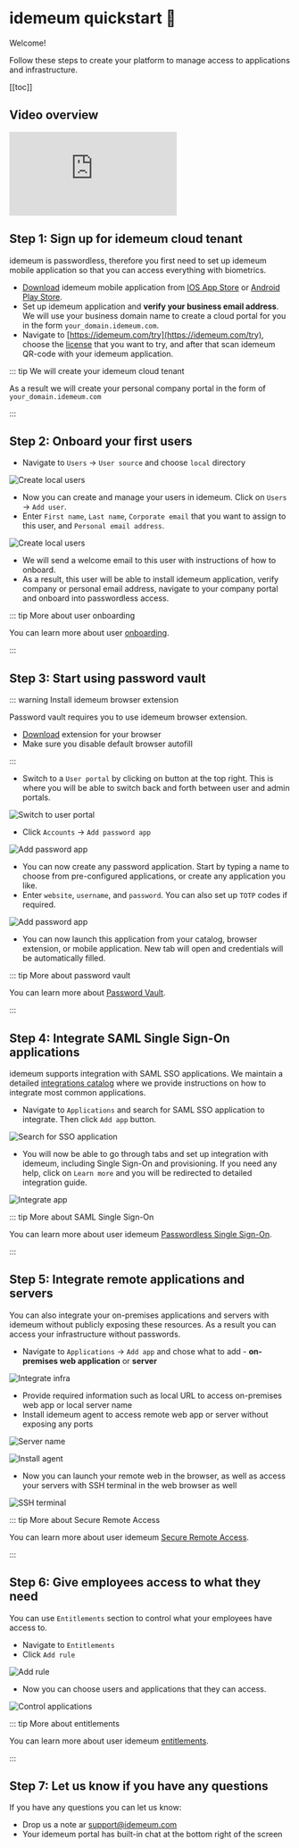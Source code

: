 # idemeum quickstart :rocket:
Welcome!

Follow these steps to create your platform to manage access to applications and infrastructure.

[[toc]]

## Video overview

<div class='embed-container'><iframe src='https://www.youtube.com/embed/GZQsWGMz_x8' frameborder='0' allowfullscreen></iframe></div>

## Step 1: Sign up for idemeum cloud tenant
idemeum is passwordless, therefore you first need to set up idemeum mobile application so that you can access everything with biometrics.

* [Download](./downloads) idemeum mobile application from [IOS App Store](https://apps.apple.com/us/app/idemeum/id1552180449) or [Android Play Store](https://play.google.com/store/apps/details?id=com.idemeum.dvmi).
* Set up idemeum application and **verify your business email address**. We will use your business domain name to create a cloud portal for you in the form `your_domain.idemeum.com`.
* Navigate to [https://idemeum.com/try](https://idemeum.com/try), choose the [license](https://idemeum.com/pricing) that you want to try, and after that scan idemeum QR-code with your idemeum application.

::: tip We will create your idemeum cloud tenant

As a result we will create your personal company portal in the form of `your_domain.idemeum.com`

:::

## Step 2: Onboard your first users

* Navigate to `Users` -> `User source` and choose `local` directory

![Create local users](./quickstart/local-users.png)

* Now you can create and manage your users in idemeum. Click on `Users` -> `Add user`.
* Enter `First name`, `Last name`, `Corporate email` that you want to assign to this user, and `Personal email address`.

![Create local users](./quickstart/create-user.png)

* We will send a welcome email to this user with instructions of how to onboard.
* As a result, this user will be able to install idemeum application, verify company or personal email address, navigate to your company portal and onboard into passwordless access. 

::: tip More about user onboarding

You can learn more about user [onboarding](./employee-onboarding.html). 

:::

## Step 3: Start using password vault

::: warning Install idemeum browser extension

Password vault requires you to use idemeum browser extension. 

* [Download](./downloads) extension for your browser
* Make sure you disable default browser autofill

:::

* Switch to a `User portal` by clicking on button at the top right. This is where you will be able to switch back and forth between user and admin portals.

![Switch to user portal](./quickstart/switch-user-portal.png)

* Click `Accounts` -> `Add password app`

![Add password app](./quickstart/add-password-app.png)

* You can now create any password application. Start by typing a name to choose from pre-configured applications, or create any application you like.
* Enter `website`, `username`, and `password`. You can also set up `TOTP` codes if required.

![Add password app](./quickstart/create-password.png)

* You can now launch this application from your catalog, browser extension, or mobile application. New tab will open and credentials will be automatically filled. 

::: tip More about password vault

You can learn more about [Password Vault](./password-vault-overview.html). 

:::

## Step 4: Integrate SAML Single Sign-On applications
idemeum supports integration with SAML SSO applications. We maintain a detailed [integrations catalog](https://integrations.idemeum.com) where we provide instructions on how to integrate most common applications.

* Navigate to `Applications` and search for SAML SSO application to integrate. Then click `Add app` button.

![Search for SSO application](./quickstart/search-app.png)

* You will now be able to go through tabs and set up integration with idemeum, including Single Sign-On and provisioning. If you need any help, click on `Learn more` and you will be redirected to detailed integration guide.

![Integrate app](./quickstart/integrate-app.png)

::: tip More about SAML Single Sign-On

You can learn more about user idemeum [Passwordless Single Sign-On](./passwordless-single-sign-on-overview.html). 

:::

## Step 5: Integrate remote applications and servers
You can also integrate your on-premises applications and servers with idemeum without publicly exposing these resources. As a result you can access your infrastructure without passwords. 

* Navigate to `Applications` -> `Add app` and chose what to add - **on-premises web application** or **server**

![Integrate infra](./quickstart/app-server.png)

* Provide required information such as local URL to access on-premises web app or local server name
* Install idemeum agent to access remote web app or server without exposing any ports

![Server name](./quickstart/server-name.png)

![Install agent](./quickstart/install-agent.png)

* Now you can launch your remote web in the browser, as well as access your servers with SSH terminal in the web browser as well

![SSH terminal](./quickstart/ssh-terminal.png)

::: tip More about Secure Remote Access

You can learn more about user idemeum [Secure Remote Access](./remote-access/secure-remote-access-overview.html). 

:::

## Step 6: Give employees access to what they need
You can use `Entitlements` section to control what your employees have access to. 

* Navigate to `Entitlements`
* Click `Add rule`

![Add rule](./quickstart/add-rule.png)

* Now you can choose users and applications that they can access.

![Control applications](./quickstart/control-apps.png)

::: tip More about entitlements

You can learn more about user idemeum [entitlements](./application-entitlements.html). 

:::

## Step 7: Let us know if you have any questions

If you have any questions you can let us know:

* Drop us a note ar [support@idemeum.com](mailto:support@idemeum.come)
* Your idemeum portal has built-in chat at the bottom right of the screen

